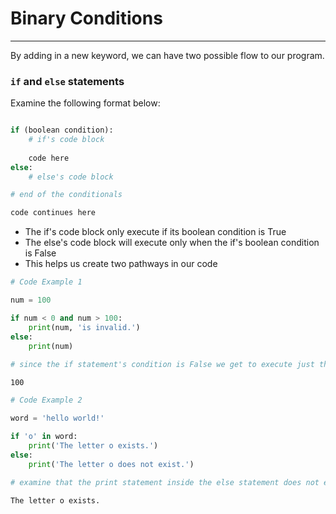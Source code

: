 # Binary Conditions
---

By adding in a new keyword, we can have two possible flow to our program.

### ```if``` and ```else``` statements

Examine the following format below:
```python

if (boolean condition):
    # if's code block
    
    code here
else:
    # else's code block

# end of the conditionals

code continues here
```

- The if's code block only execute if its boolean condition is True
- The else's code block will execute only when the if's boolean condition is False
- This helps us create two pathways in our code


```python
# Code Example 1

num = 100

if num < 0 and num > 100:
    print(num, 'is invalid.')
else:
    print(num)
    
# since the if statement's condition is False we get to execute just the print(num) statement
```

    100



```python
# Code Example 2

word = 'hello world!'

if 'o' in word:
    print('The letter o exists.')
else:
    print('The letter o does not exist.')
    
# examine that the print statement inside the else statement does not execute.
```

    The letter o exists.

